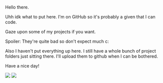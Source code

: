 Hello there.

Uhh idk what to put here. I'm on GitHub so it's probably a given that I can code.

Gaze upon some of my projects if you want.

Spoiler: They're quite bad so don't expect much c:

Also I haven't put everything up here. I still have a whole bunch of project folders just sitting there. I'll upload them to github when I can be bothered.

Have a nice day!

<img src="https://github-readme-stats.vercel.app/api?username=hamuzadesu&show_icons=true&theme=dracula" />
<img src="https://github-readme-stats.vercel.app/api/top-langs/?username=hamuzadesu&theme=dracula&layout=compact" />


